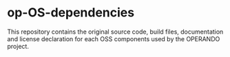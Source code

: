# op-OS-dependencies
This repository contains the original source code, build files, documentation and license declaration for each OSS components used by the OPERANDO project.
